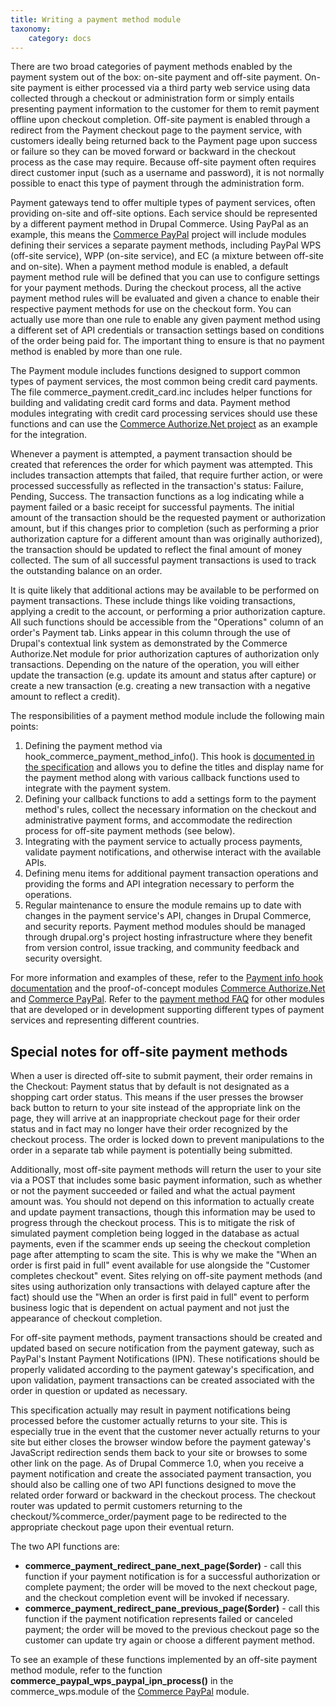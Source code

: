 ```yaml
---
title: Writing a payment method module
taxonomy:
    category: docs
---
```


There are two broad categories of payment methods enabled by the payment system out of the box: on-site payment and off-site payment.  On-site payment is either processed via a third party web service using data collected through a checkout or administration form or simply entails presenting payment information to the customer for them to remit payment offline upon checkout completion.  Off-site payment is enabled through a redirect from the Payment checkout page to the payment service, with customers ideally being returned back to the Payment page upon success or failure so they can be moved forward or backward in the checkout process as the case may require.  Because off-site payment often requires direct customer input (such as a username and password), it is not normally possible to enact this type of payment through the administration form.

Payment gateways tend to offer multiple types of payment services, often providing on-site and off-site options.  Each service should be represented by a different payment method in Drupal Commerce.  Using PayPal as an example, this means the <a href="http://drupal.org/project/commerce_paypal">Commerce PayPal</a> project will include modules defining their services a separate payment methods, including PayPal WPS (off-site service), WPP (on-site service), and EC (a mixture between off-site and on-site).  When a payment method module is enabled, a default payment method rule will be defined that you can use to configure settings for your payment methods.  During the checkout process, all the active payment method rules will be evaluated and given a chance to enable their respective payment methods for use on the checkout form.  You can actually use more than one rule to enable any given payment method using a different set of API credentials or transaction settings based on conditions of the order being paid for.  The important thing to ensure is that no payment method is enabled by more than one rule.

The Payment module includes functions designed to support common types of payment services, the most common being credit card payments.  The file commerce_payment.credit_card.inc includes helper functions for building and validating credit card forms and data.  Payment method modules integrating with credit card processing services should use these functions and can use the <a href="http://drupal.org/project/commerce_authnet">Commerce Authorize.Net project</a> as an example for the integration.

Whenever a payment is attempted, a payment transaction should be created that references the order for which payment was attempted.  This includes transaction attempts that failed, that require further action, or were processed successfully as reflected in the transaction's status: Failure, Pending, Success.  The transaction functions as a log indicating while a payment failed or a basic receipt for successful payments.  The initial amount of the transaction should be the requested payment or authorization amount, but if this changes prior to completion (such as performing a prior authorization capture for a different amount than was originally authorized), the transaction should be updated to reflect the final amount of money collected.  The sum of all successful payment transactions is used to track the outstanding balance on an order.

It is quite likely that additional actions may be available to be performed on payment transactions.  These include things like voiding transactions, applying a credit to the account, or performing a prior authorization capture.  All such functions should be accessible from the "Operations" column of an order's Payment tab.  Links appear in this column through the use of Drupal's contextual link system as demonstrated by the Commerce Authorize.Net module for prior authorization captures of authorization only transactions.  Depending on the nature of the operation, you will either update the transaction (e.g. update its amount and status after capture) or create a new transaction (e.g. creating a new transaction with a  negative amount to reflect a credit).

The responsibilities of a payment method module include the following main points:

<ol>
<li>Defining the payment method via hook_commerce_payment_method_info(). This hook is <a href="/commerce1/developer-guide/core-architecture/info-hooks/payment-info-hooks">documented in the specification</a> and allows you to define the titles and display name for the payment method along with various callback functions used to integrate with the payment system.</li>
<li>Defining your callback functions to add a settings form to the payment method's rules, collect the necessary information on the checkout and administrative payment forms, and accommodate the redirection process for off-site payment methods (see below).</li>
<li>Integrating with the payment service to actually process payments, validate payment notifications, and otherwise interact with the available APIs.</li>
<li>Defining menu items for additional payment transaction operations and providing the forms and API integration necessary to perform the operations.</li>
<li>Regular maintenance to ensure the module remains up to date with changes in the payment service's API, changes in Drupal Commerce, and security reports. Payment method modules should be managed through drupal.org's project hosting infrastructure where they benefit from version control, issue tracking, and community feedback and security oversight.</li>
</ol>

For more information and examples of these, refer to the <a href="http://www.drupalcommerce.org/specification/info-hooks/payment">Payment info hook documentation</a> and the proof-of-concept modules <a href="http://drupal.org/project/commerce_authnet">Commerce Authorize.Net</a> and <a href="http://drupal.org/project/commerce_paypal">Commerce PayPal</a>.  Refer to the <a href="http://www.drupalcommerce.org/faq/payment-methods">payment method FAQ</a> for other modules that are developed or in development supporting different types of payment services and representing different countries.

<h2>Special notes for off-site payment methods</h2>

When a user is directed off-site to submit payment, their order remains in the Checkout: Payment status that by default is not designated as a shopping cart order status. This means if the user presses the browser back button to return to your site instead of the appropriate link on the page, they will arrive at an inappropriate checkout page for their order status and in fact may no longer have their order recognized by the checkout process.  The order is locked down to prevent manipulations to the order in a separate tab while payment is potentially being submitted.

Additionally, most off-site payment methods will return the user to your site via a POST that includes some basic payment information, such as whether or not the payment succeeded or failed and what the actual payment amount was. You should not depend on this information to actually create and update payment transactions, though this information may be used to progress through the checkout process.  This is to mitigate the risk of simulated payment completion being logged in the database as actual payments, even if the scammer ends up seeing the checkout completion page after attempting to scam the site.  This is why we make the "When an order is first paid in full" event available for use alongside the "Customer completes checkout" event.  Sites relying on off-site payment methods (and sites using authorization only transactions with delayed capture after the fact) should use the "When an order is first paid in full" event to perform business logic that is dependent on actual payment and not just the appearance of checkout completion.

For off-site payment methods, payment transactions should be created and updated based on secure notification from the payment gateway, such as PayPal's Instant Payment Notifications (IPN).  These notifications should be properly validated according to the payment gateway's specification, and upon validation, payment transactions can be created associated with the order in question or updated as necessary.

This specification actually may result in payment notifications being processed before the customer actually returns to your site.  This is especially true in the event that the customer never actually returns to your site but either closes the browser window before the payment gateway's JavaScript redirection sends them back to your site or browses to some other link on the page.  As of Drupal Commerce 1.0, when you receive a payment notification and create the associated payment transaction, you should also be calling one of two API functions designed to move the related order forward or backward in the checkout process.  The checkout router was updated to permit customers returning to the checkout/%commerce_order/payment page to be redirected to the appropriate checkout page upon their eventual return.

The two API functions are:

<ul>
<li><strong>commerce_payment_redirect_pane_next_page($order)</strong> - call this function if your payment notification is for a successful authorization or complete payment; the order will be moved to the next checkout page, and the checkout completion event will be invoked if necessary.</li>
<li><strong>commerce_payment_redirect_pane_previous_page($order)</strong> - call this function if the payment notification represents failed or canceled payment; the order will be moved to the previous checkout page so the customer can update try again or choose a different payment method.</li>
</ul>

To see an example of these functions implemented by an off-site payment method module, refer to the function <strong>commerce_paypal_wps_paypal_ipn_process()</strong> in the commerce_wps.module of the <a href="http://drupal.org/project/commerce_paypal">Commerce PayPal</a> module.
